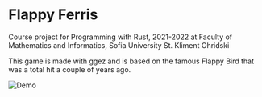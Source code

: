 # Flappy Ferris
 Course project for Programming with Rust, 2021-2022 at Faculty of Mathematics and Informatics, Sofia University St. Kliment Ohridski
 
 This game is made with ggez and is based on the famous Flappy Bird that was a total hit a couple of years ago.
 
 ![Demo](./demo.gif)
 